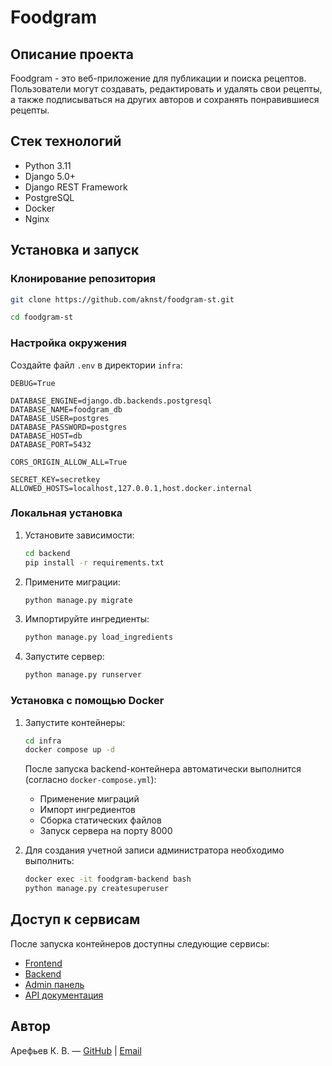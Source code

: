 # Foodgram

## Описание проекта

Foodgram - это веб-приложение для публикации и поиска рецептов. Пользователи могут создавать, редактировать и удалять свои рецепты, а также подписываться на других авторов и сохранять понравившиеся рецепты.

## Стек технологий

- Python 3.11
- Django 5.0+
- Django REST Framework
- PostgreSQL
- Docker
- Nginx

## Установка и запуск

### Клонирование репозитория

```bash
git clone https://github.com/aknst/foodgram-st.git
```

```bash
cd foodgram-st
```

### Настройка окружения

Создайте файл `.env` в директории `infra`:
```
DEBUG=True

DATABASE_ENGINE=django.db.backends.postgresql
DATABASE_NAME=foodgram_db
DATABASE_USER=postgres
DATABASE_PASSWORD=postgres
DATABASE_HOST=db
DATABASE_PORT=5432

CORS_ORIGIN_ALLOW_ALL=True

SECRET_KEY=secretkey
ALLOWED_HOSTS=localhost,127.0.0.1,host.docker.internal
```

### Локальная установка

1. Установите зависимости:
   ```bash
   cd backend
   pip install -r requirements.txt
   ```

2. Примените миграции:
   ```bash
   python manage.py migrate
   ```

3. Импортируйте ингредиенты:
   ```bash
   python manage.py load_ingredients
   ```

4. Запустите сервер:
   ```bash
   python manage.py runserver
   ```

### Установка с помощью Docker

1. Запустите контейнеры:
   ```bash
   cd infra
   docker compose up -d
   ```
   
   После запуска backend-контейнера автоматически выполнится (согласно `docker-compose.yml`):
   - Применение миграций
   - Импорт ингредиентов
   - Сборка статических файлов
   - Запуск сервера на порту 8000

2. Для создания учетной записи администратора необходимо выполнить:
   ```bash
   docker exec -it foodgram-backend bash
   python manage.py createsuperuser
   ```
   
## Доступ к сервисам

После запуска контейнеров доступны следующие сервисы:
- [Frontend](http://localhost:80)
- [Backend](http://localhost:80/api/)
- [Admin панель](http://localhost:80/admin/)
- [API документация](http://localhost:80/api/docs/)

## Автор

Арефьев К. В. — [GitHub](https://github.com/aknst) | [Email](mailto:konstns64@yandex.ru)